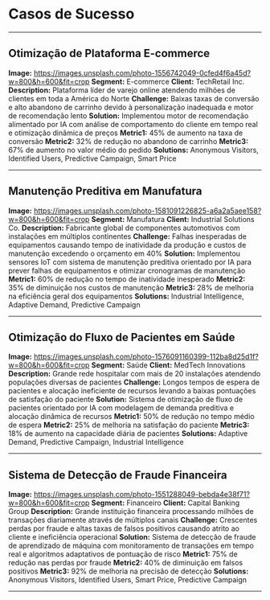 # Casos de Sucesso

---

## Otimização de Plataforma E-commerce
**Image:** https://images.unsplash.com/photo-1556742049-0cfed4f6a45d?w=800&h=600&fit=crop
**Segment:** E-commerce
**Client:** TechRetail Inc.
**Description:** Plataforma líder de varejo online atendendo milhões de clientes em toda a América do Norte
**Challenge:** Baixas taxas de conversão e alto abandono de carrinho devido à personalização inadequada e motor de recomendação lento
**Solution:** Implementou motor de recomendação alimentado por IA com análise de comportamento do cliente em tempo real e otimização dinâmica de preços
**Metric1:** 45% de aumento na taxa de conversão
**Metric2:** 32% de redução no abandono de carrinho
**Metric3:** 67% de aumento no valor médio do pedido
**Solutions:** Anonymous Visitors, Identified Users, Predictive Campaign, Smart Price

---

## Manutenção Preditiva em Manufatura
**Image:** https://images.unsplash.com/photo-1581091226825-a6a2a5aee158?w=800&h=600&fit=crop
**Segment:** Manufatura
**Client:** Industrial Solutions Co.
**Description:** Fabricante global de componentes automotivos com instalações em múltiplos continentes
**Challenge:** Falhas inesperadas de equipamentos causando tempo de inatividade da produção e custos de manutenção excedendo o orçamento em 40%
**Solution:** Implementou sensores IoT com sistema de manutenção preditiva orientado por IA para prever falhas de equipamentos e otimizar cronogramas de manutenção
**Metric1:** 60% de redução no tempo de inatividade inesperado
**Metric2:** 35% de diminuição nos custos de manutenção
**Metric3:** 28% de melhoria na eficiência geral dos equipamentos
**Solutions:** Industrial Intelligence, Adaptive Demand, Predictive Campaign

---

## Otimização do Fluxo de Pacientes em Saúde
**Image:** https://images.unsplash.com/photo-1576091160399-112ba8d25d1f?w=800&h=600&fit=crop
**Segment:** Saúde
**Client:** MedTech Innovations
**Description:** Grande rede hospitalar com mais de 20 instalações atendendo populações diversas de pacientes
**Challenge:** Longos tempos de espera de pacientes e alocação ineficiente de recursos levando a baixas pontuações de satisfação do paciente
**Solution:** Sistema de otimização de fluxo de pacientes orientado por IA com modelagem de demanda preditiva e alocação dinâmica de recursos
**Metric1:** 50% de redução no tempo médio de espera
**Metric2:** 25% de melhoria na satisfação do paciente
**Metric3:** 18% de aumento na capacidade diária de pacientes
**Solutions:** Adaptive Demand, Predictive Campaign, Industrial Intelligence

---

## Sistema de Detecção de Fraude Financeira
**Image:** https://images.unsplash.com/photo-1551288049-bebda4e38f71?w=800&h=600&fit=crop
**Segment:** Financeiro
**Client:** Capital Banking Group
**Description:** Grande instituição financeira processando milhões de transações diariamente através de múltiplos canais
**Challenge:** Crescentes perdas por fraude e altas taxas de falsos positivos causando atrito ao cliente e ineficiência operacional
**Solution:** Sistema de detecção de fraude de aprendizado de máquina com monitoramento de transações em tempo real e algoritmos adaptativos de pontuação de risco
**Metric1:** 75% de redução nas perdas por fraude
**Metric2:** 40% de diminuição em falsos positivos
**Metric3:** 92% de melhoria na precisão de detecção
**Solutions:** Anonymous Visitors, Identified Users, Smart Price, Predictive Campaign

---